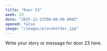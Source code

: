 ```yaml
---
title: "Door 23"
week: 23
date: "2025-12-23T00:00:00.000Z"
opened: false
image: "/images/placeholder.jpg"
---
```


Write your story or message for door 23 here.
